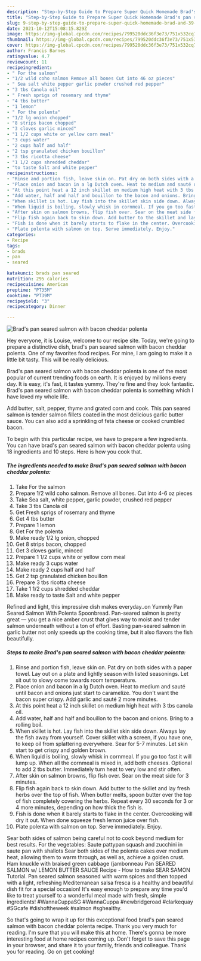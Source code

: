 ```yaml
---
description: "Step-by-Step Guide to Prepare Super Quick Homemade Brad's pan seared salmon with bacon cheddar polenta"
title: "Step-by-Step Guide to Prepare Super Quick Homemade Brad's pan seared salmon with bacon cheddar polenta"
slug: 9-step-by-step-guide-to-prepare-super-quick-homemade-brad-and-39-s-pan-seared-salmon-with-bacon-cheddar-polenta
date: 2021-10-12T15:08:15.829Z
image: https://img-global.cpcdn.com/recipes/799520ddc36f3e73/751x532cq70/brads-pan-seared-salmon-with-bacon-cheddar-polenta-recipe-main-photo.jpg
thumbnail: https://img-global.cpcdn.com/recipes/799520ddc36f3e73/751x532cq70/brads-pan-seared-salmon-with-bacon-cheddar-polenta-recipe-main-photo.jpg
cover: https://img-global.cpcdn.com/recipes/799520ddc36f3e73/751x532cq70/brads-pan-seared-salmon-with-bacon-cheddar-polenta-recipe-main-photo.jpg
author: Francis Barnes
ratingvalue: 4.7
reviewcount: 11
recipeingredient:
- " For the salmon"
- "1/2 wild coho salmon Remove all bones Cut into 46 oz pieces"
- " Sea salt white pepper garlic powder crushed red pepper"
- "3 tbs Canola oil"
- " Fresh sprigs of rosemary and thyme"
- "4 tbs butter"
- "1 lemon"
- " For the polenta"
- "1/2 lg onion chopped"
- "8 strips bacon chopped"
- "3 cloves garlic minced"
- "1 1/2 cups white or yellow corn meal"
- "3 cups water"
- "2 cups half and half"
- "2 tsp granulated chicken bouillon"
- "3 tbs ricotta cheese"
- "1 1/2 cups shredded cheddar"
- "to taste Salt and white pepper"
recipeinstructions:
- "Rinse and portion fish, leave skin on. Pat dry on both sides with a paper towel. Lay out on a plate and lightly season with listed seasonings. Let sit out to slowy come towards room temperature."
- "Place onion and bacon in a lg Dutch oven. Heat to medium and sauté until bacon and onions just start to caramelize. You don&#39;t want the bacon super crispy. Add garlic and sauté 2 more minutes."
- "At this point heat a 12 inch skillet on medium high heat with 3 tbs canola oil."
- "Add water, half and half and bouillon to the bacon and onions. Bring to a rolling boil."
- "When skillet is hot. Lay fish into the skillet skin side down. Always lay the fish away from yourself. Cover skillet with a screen, if you have one, to keep oil from splattering everywhere. Sear for 5-7 minutes. Let skin start to get crispy and golden brown."
- "When liquid is boiling, slowly whisk in cornmeal. If you go too fast it will lump up. When all the cornmeal is mixed in, add both cheeses. Optional to add 2 tbs butter. Immediately turn heat to very low and stir often."
- "After skin on salmon browns, flip fish over. Sear on the meat side for 3 minutes."
- "Flip fish again back to skin down. Add butter to the skillet and lay fresh herbs over the top of fish. When butter melts, spoon butter over the top of fish completely covering the herbs. Repeat every 30 seconds for 3 or 4 more minutes, depending on how thick the fish is."
- "Fish is done when it barely starts to flake in the center. Overcooking will dry it out. When done squeeze fresh lemon juice over fish."
- "Plate polenta with salmon on top. Serve immediately. Enjoy."
categories:
- Recipe
tags:
- brads
- pan
- seared

katakunci: brads pan seared 
nutrition: 295 calories
recipecuisine: American
preptime: "PT35M"
cooktime: "PT39M"
recipeyield: "3"
recipecategory: Dinner

---
```



![Brad&#39;s pan seared salmon with bacon cheddar polenta](https://img-global.cpcdn.com/recipes/799520ddc36f3e73/751x532cq70/brads-pan-seared-salmon-with-bacon-cheddar-polenta-recipe-main-photo.jpg)

Hey everyone, it is Louise, welcome to our recipe site. Today, we're going to prepare a distinctive dish, brad&#39;s pan seared salmon with bacon cheddar polenta. One of my favorites food recipes. For mine, I am going to make it a little bit tasty. This will be really delicious.

Brad&#39;s pan seared salmon with bacon cheddar polenta is one of the most popular of current trending foods on earth. It is enjoyed by millions every day. It is easy, it's fast, it tastes yummy. They're fine and they look fantastic. Brad&#39;s pan seared salmon with bacon cheddar polenta is something which I have loved my whole life.

Add butter, salt, pepper, thyme and grated corn and cook. This pan seared salmon is tender salmon fillets coated in the most delicious garlic butter sauce. You can also add a sprinkling of feta cheese or cooked crumbled bacon.


To begin with this particular recipe, we have to prepare a few ingredients. You can have brad&#39;s pan seared salmon with bacon cheddar polenta using 18 ingredients and 10 steps. Here is how you cook that.

<!--inarticleads1-->

##### The ingredients needed to make Brad&#39;s pan seared salmon with bacon cheddar polenta:

1. Take  For the salmon
1. Prepare 1/2 wild coho salmon. Remove all bones. Cut into 4-6 oz pieces
1. Take  Sea salt, white pepper, garlic powder, crushed red pepper
1. Take 3 tbs Canola oil
1. Get  Fresh sprigs of rosemary and thyme
1. Get 4 tbs butter
1. Prepare 1 lemon
1. Get  For the polenta
1. Make ready 1/2 lg onion, chopped
1. Get 8 strips bacon, chopped
1. Get 3 cloves garlic, minced
1. Prepare 1 1/2 cups white or yellow corn meal
1. Make ready 3 cups water
1. Make ready 2 cups half and half
1. Get 2 tsp granulated chicken bouillon
1. Prepare 3 tbs ricotta cheese
1. Take 1 1/2 cups shredded cheddar
1. Make ready to taste Salt and white pepper


Refined and light, this impressive dish makes everyday..on Yummly Pan Seared Salmon With Polenta Spoonbread. Pan-seared salmon is pretty great — you get a nice amber crust that gives way to moist and tender salmon underneath without a ton of effort. Basting pan-seared salmon in garlic butter not only speeds up the cooking time, but it also flavors the fish beautifully. 

<!--inarticleads2-->

##### Steps to make Brad&#39;s pan seared salmon with bacon cheddar polenta:

1. Rinse and portion fish, leave skin on. Pat dry on both sides with a paper towel. Lay out on a plate and lightly season with listed seasonings. Let sit out to slowy come towards room temperature.
1. Place onion and bacon in a lg Dutch oven. Heat to medium and sauté until bacon and onions just start to caramelize. You don&#39;t want the bacon super crispy. Add garlic and sauté 2 more minutes.
1. At this point heat a 12 inch skillet on medium high heat with 3 tbs canola oil.
1. Add water, half and half and bouillon to the bacon and onions. Bring to a rolling boil.
1. When skillet is hot. Lay fish into the skillet skin side down. Always lay the fish away from yourself. Cover skillet with a screen, if you have one, to keep oil from splattering everywhere. Sear for 5-7 minutes. Let skin start to get crispy and golden brown.
1. When liquid is boiling, slowly whisk in cornmeal. If you go too fast it will lump up. When all the cornmeal is mixed in, add both cheeses. Optional to add 2 tbs butter. Immediately turn heat to very low and stir often.
1. After skin on salmon browns, flip fish over. Sear on the meat side for 3 minutes.
1. Flip fish again back to skin down. Add butter to the skillet and lay fresh herbs over the top of fish. When butter melts, spoon butter over the top of fish completely covering the herbs. Repeat every 30 seconds for 3 or 4 more minutes, depending on how thick the fish is.
1. Fish is done when it barely starts to flake in the center. Overcooking will dry it out. When done squeeze fresh lemon juice over fish.
1. Plate polenta with salmon on top. Serve immediately. Enjoy.


Sear both sides of salmon being careful not to cook beyond medium for best results. For the vegetables: Saute pattypan squash and zucchini in saute pan with shallots Sear both sides of the polenta cakes over medium heat, allowing them to warm through, as well as, achieve a golden crust. Ham knuckle with braised green cabbage (jambonneau Pan SEARED SALMON w/ LEMON BUTTER SAUCE Recipe - How to make SEAR SAMON Tutorial. Pan seared salmon seasoned with warm spices and then topped with a light, refreshing Mediterranean salsa fresca is a healthy and beautiful dish fit for a special occasion! It&#39;s easy enough to prepare any time you&#39;d like to treat yourself to a wonderful meal made with fresh, simple ingredients! #WannaCuppaSG #WannaCuppa #newbridgeroad #clarkequay #SGcafe #dishoftheweek #salmon #sghealthy. 

So that's going to wrap it up for this exceptional food brad&#39;s pan seared salmon with bacon cheddar polenta recipe. Thank you very much for reading. I'm sure that you will make this at home. There's gonna be more interesting food at home recipes coming up. Don't forget to save this page in your browser, and share it to your family, friends and colleague. Thank you for reading. Go on get cooking!
